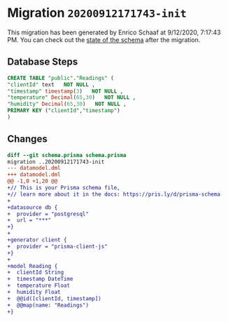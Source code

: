 # Migration `20200912171743-init`

This migration has been generated by Enrico Schaaf at 9/12/2020, 7:17:43 PM.
You can check out the [state of the schema](./schema.prisma) after the migration.

## Database Steps

```sql
CREATE TABLE "public"."Readings" (
"clientId" text   NOT NULL ,
"timestamp" timestamp(3)   NOT NULL ,
"temperature" Decimal(65,30)   NOT NULL ,
"humidity" Decimal(65,30)   NOT NULL ,
PRIMARY KEY ("clientId","timestamp")
)
```

## Changes

```diff
diff --git schema.prisma schema.prisma
migration ..20200912171743-init
--- datamodel.dml
+++ datamodel.dml
@@ -1,0 +1,20 @@
+// This is your Prisma schema file,
+// learn more about it in the docs: https://pris.ly/d/prisma-schema
+
+datasource db {
+  provider = "postgresql"
+  url = "***"
+}
+
+generator client {
+  provider = "prisma-client-js"
+}
+
+model Reading {
+  clientId String
+  timestamp DateTime
+  temperature Float
+  humidity Float
+  @@id([clientId, timestamp])
+  @@map(name: "Readings")
+}
```
